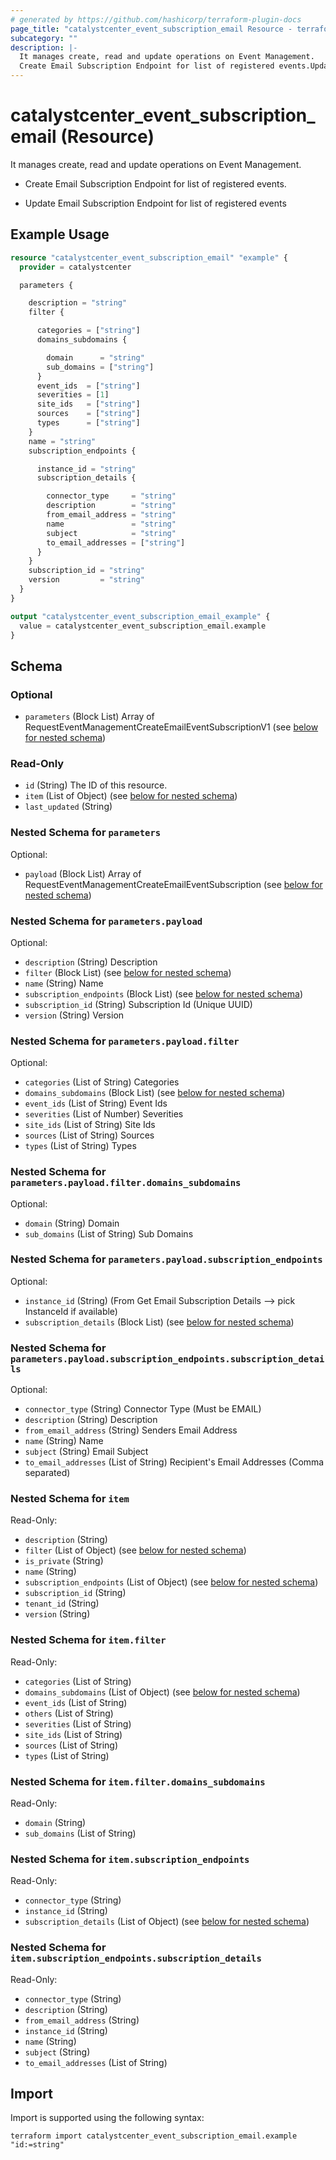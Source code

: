 ```yaml
---
# generated by https://github.com/hashicorp/terraform-plugin-docs
page_title: "catalystcenter_event_subscription_email Resource - terraform-provider-catalystcenter"
subcategory: ""
description: |-
  It manages create, read and update operations on Event Management.
  Create Email Subscription Endpoint for list of registered events.Update Email Subscription Endpoint for list of registered events
---
```


# catalystcenter_event_subscription_email (Resource)

It manages create, read and update operations on Event Management.

- Create Email Subscription Endpoint for list of registered events.

- Update Email Subscription Endpoint for list of registered events

## Example Usage

```terraform
resource "catalystcenter_event_subscription_email" "example" {
  provider = catalystcenter

  parameters {

    description = "string"
    filter {

      categories = ["string"]
      domains_subdomains {

        domain      = "string"
        sub_domains = ["string"]
      }
      event_ids  = ["string"]
      severities = [1]
      site_ids   = ["string"]
      sources    = ["string"]
      types      = ["string"]
    }
    name = "string"
    subscription_endpoints {

      instance_id = "string"
      subscription_details {

        connector_type     = "string"
        description        = "string"
        from_email_address = "string"
        name               = "string"
        subject            = "string"
        to_email_addresses = ["string"]
      }
    }
    subscription_id = "string"
    version         = "string"
  }
}

output "catalystcenter_event_subscription_email_example" {
  value = catalystcenter_event_subscription_email.example
}
```

<!-- schema generated by tfplugindocs -->
## Schema

### Optional

- `parameters` (Block List) Array of RequestEventManagementCreateEmailEventSubscriptionV1 (see [below for nested schema](#nestedblock--parameters))

### Read-Only

- `id` (String) The ID of this resource.
- `item` (List of Object) (see [below for nested schema](#nestedatt--item))
- `last_updated` (String)

<a id="nestedblock--parameters"></a>
### Nested Schema for `parameters`

Optional:

- `payload` (Block List) Array of RequestEventManagementCreateEmailEventSubscription (see [below for nested schema](#nestedblock--parameters--payload))

<a id="nestedblock--parameters--payload"></a>
### Nested Schema for `parameters.payload`

Optional:

- `description` (String) Description
- `filter` (Block List) (see [below for nested schema](#nestedblock--parameters--payload--filter))
- `name` (String) Name
- `subscription_endpoints` (Block List) (see [below for nested schema](#nestedblock--parameters--payload--subscription_endpoints))
- `subscription_id` (String) Subscription Id (Unique UUID)
- `version` (String) Version

<a id="nestedblock--parameters--payload--filter"></a>
### Nested Schema for `parameters.payload.filter`

Optional:

- `categories` (List of String) Categories
- `domains_subdomains` (Block List) (see [below for nested schema](#nestedblock--parameters--payload--filter--domains_subdomains))
- `event_ids` (List of String) Event Ids
- `severities` (List of Number) Severities
- `site_ids` (List of String) Site Ids
- `sources` (List of String) Sources
- `types` (List of String) Types

<a id="nestedblock--parameters--payload--filter--domains_subdomains"></a>
### Nested Schema for `parameters.payload.filter.domains_subdomains`

Optional:

- `domain` (String) Domain
- `sub_domains` (List of String) Sub Domains



<a id="nestedblock--parameters--payload--subscription_endpoints"></a>
### Nested Schema for `parameters.payload.subscription_endpoints`

Optional:

- `instance_id` (String) (From Get Email Subscription Details --> pick InstanceId if available)
- `subscription_details` (Block List) (see [below for nested schema](#nestedblock--parameters--payload--subscription_endpoints--subscription_details))

<a id="nestedblock--parameters--payload--subscription_endpoints--subscription_details"></a>
### Nested Schema for `parameters.payload.subscription_endpoints.subscription_details`

Optional:

- `connector_type` (String) Connector Type (Must be EMAIL)
- `description` (String) Description
- `from_email_address` (String) Senders Email Address
- `name` (String) Name
- `subject` (String) Email Subject
- `to_email_addresses` (List of String) Recipient's Email Addresses (Comma separated)





<a id="nestedatt--item"></a>
### Nested Schema for `item`

Read-Only:

- `description` (String)
- `filter` (List of Object) (see [below for nested schema](#nestedobjatt--item--filter))
- `is_private` (String)
- `name` (String)
- `subscription_endpoints` (List of Object) (see [below for nested schema](#nestedobjatt--item--subscription_endpoints))
- `subscription_id` (String)
- `tenant_id` (String)
- `version` (String)

<a id="nestedobjatt--item--filter"></a>
### Nested Schema for `item.filter`

Read-Only:

- `categories` (List of String)
- `domains_subdomains` (List of Object) (see [below for nested schema](#nestedobjatt--item--filter--domains_subdomains))
- `event_ids` (List of String)
- `others` (List of String)
- `severities` (List of String)
- `site_ids` (List of String)
- `sources` (List of String)
- `types` (List of String)

<a id="nestedobjatt--item--filter--domains_subdomains"></a>
### Nested Schema for `item.filter.domains_subdomains`

Read-Only:

- `domain` (String)
- `sub_domains` (List of String)



<a id="nestedobjatt--item--subscription_endpoints"></a>
### Nested Schema for `item.subscription_endpoints`

Read-Only:

- `connector_type` (String)
- `instance_id` (String)
- `subscription_details` (List of Object) (see [below for nested schema](#nestedobjatt--item--subscription_endpoints--subscription_details))

<a id="nestedobjatt--item--subscription_endpoints--subscription_details"></a>
### Nested Schema for `item.subscription_endpoints.subscription_details`

Read-Only:

- `connector_type` (String)
- `description` (String)
- `from_email_address` (String)
- `instance_id` (String)
- `name` (String)
- `subject` (String)
- `to_email_addresses` (List of String)

## Import

Import is supported using the following syntax:

```shell
terraform import catalystcenter_event_subscription_email.example "id:=string"
```
